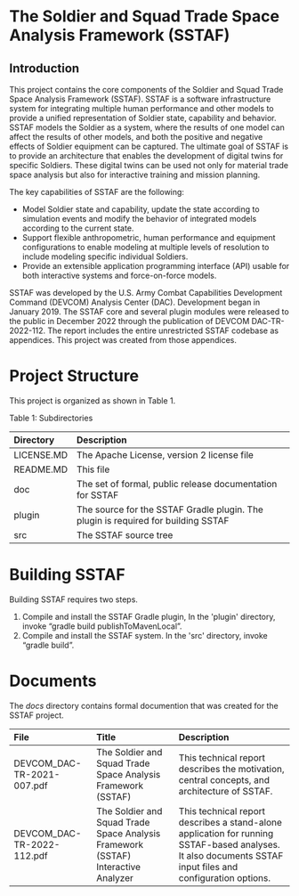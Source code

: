 # The Soldier and Squad Trade Space Analysis Framework (SSTAF) 

## Introduction

This project contains the core components of the Soldier and Squad Trade Space Analysis Framework (SSTAF). SSTAF is a software infrastructure system for integrating multiple human performance and other models to provide a unified representation of Soldier state, capability and behavior. SSTAF models the Soldier as a system, where the results of one model can affect the results of other models, and both the positive and negative effects of Soldier equipment can be captured. The ultimate goal of SSTAF is to provide an architecture that enables the development of digital twins for specific Soldiers. These digital twins can be used not only for material trade space analysis but also for interactive training and mission planning.

The key capabilities of SSTAF are the following:
* Model Soldier state and capability, update the state according to simulation events and modify the behavior of integrated models according to the current state.
* Support flexible anthropometric, human performance and equipment configurations to enable modeling at multiple levels of resolution to include modeling specific individual Soldiers.
* Provide an extensible application programming interface (API) usable for both interactive systems and force-on-force models.

SSTAF was developed by the U.S. Army Combat Capabilities Development Command (DEVCOM) Analysis Center (DAC). Development began in January 2019. The SSTAF core and several plugin modules were released to the public in December 2022 through the publication of DEVCOM DAC-TR-2022-112. The report includes the entire unrestricted SSTAF codebase as appendices. This project was created from those appendices.

# Project Structure

This project is organized as shown in Table 1. 


Table 1: Subdirectories

| Directory | Description  |
|:----------|:----------|
| LICENSE.MD | The Apache License, version 2 license file | 
| README.MD | This file |
| doc | The set of formal, public release documentation for SSTAF |
| plugin | The source for the SSTAF Gradle plugin. The plugin is required for building SSTAF |
| src | The SSTAF source tree |

# Building SSTAF

Building SSTAF requires two steps.

1. Compile and install the SSTAF Gradle plugin, In the 'plugin' directory, invoke “gradle build publishToMavenLocal”.
1. Compile and install the SSTAF system. In the 'src' directory, invoke “gradle build”.


# Documents

The *docs* directory contains formal documention that was created for the SSTAF project.

| File | Title | Description  |
|:----------|:-------|:----------|
| DEVCOM_DAC-TR-2021-007.pdf     | The Soldier and Squad Trade Space Analysis Framework (SSTAF) | This technical report describes the motivation, central concepts, and architecture of SSTAF. |
| DEVCOM_DAC-TR-2022-112.pdf     | The Soldier and Squad Trade Space Analysis Framework (SSTAF) Interactive Analyzer| This technical report describes a stand-alone application for running SSTAF-based analyses. It also documents SSTAF input files and configuration options. |
